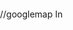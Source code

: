 //googlemap
In <!DOCTYPE html>
<html>
  <head>
    <meta charset="utf-8">
    <title>Street View containers</title>
    <style>
      html, body, #map-canvas {
        height: 100%;
        margin: 0px;
        padding: 0px
      }
    </style>
    <script src="https://maps.googleapis.com/maps/api/js?key=AIzaSyDw3Mu5bwFIBbUgI1nh-JIZBj4AGHgrGFU"></script>
    <script>
function initialize() {
  var params = getQueryParams();
  var bryantPark = new google.maps.LatLng(params.lat, params.lon);
  var panoramaOptions = {
    position: bryantPark,
    pov: {
      heading: 165,
      pitch: 0
    },
    zoom: 1
  };
  var myPano = new google.maps.StreetViewPanorama(
      document.getElementById('map-canvas'),
      panoramaOptions);
  myPano.setVisible(true);
}
function getQueryParams(){
    var params = {};
    var query = window.location.search.substring(1);
    var vars = query.split("&");
    for (var i=0;i<vars.length;i++) {
        var pair = vars[i].split("=");
        if(pair.length == 2)
        {
            params[pair[0]] = pair[1];
        }
     }
     return params;
}
google.maps.event.addDomListener(window, 'load', initialize);
    </script>
  </head>
  <body>
    <div id="map-canvas"></div>
  </body>
</html>
